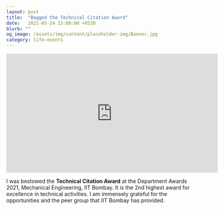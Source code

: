 ```yaml
---
layout: post
title:  "Bagged the Technical Citation Award"
date:   2021-05-24 13:00:00 +0530
blurb: ""
og_image: /assets/img/content/placeholder-img/Banner.jpg
category: life-events
---
```



<iframe width="560" height="315"
src="https://www.youtube.com/embed/2tXmlDB68Rc" 
frameborder="0" 
allow="accelerometer; autoplay; encrypted-media; gyroscope; picture-in-picture" 
allowfullscreen></iframe>
<br />

I was bestowed the **Technical Citation Award** at the Department Awards 2021, Mechanical Engineering, IIT Bombay. It is the 2nd highest award for excellence in technical activities. I am immensely grateful for the opportunities and the peer group that IIT Bombay has provided.